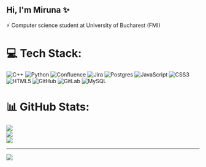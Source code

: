 ## Hi, I'm Miruna ✨

⚡ Computer science student at University of Bucharest (FMI)



# 💻 Tech Stack:
![C++](https://img.shields.io/badge/c++-%2300599C.svg?style=for-the-badge&logo=c%2B%2B&logoColor=white) ![Python](https://img.shields.io/badge/python-3670A0?style=for-the-badge&logo=python&logoColor=ffdd54) ![Confluence](https://img.shields.io/badge/confluence-%23172BF4.svg?style=for-the-badge&logo=confluence&logoColor=white) ![Jira](https://img.shields.io/badge/jira-%230A0FFF.svg?style=for-the-badge&logo=jira&logoColor=white) ![Postgres](https://img.shields.io/badge/postgres-%23316192.svg?style=for-the-badge&logo=postgresql&logoColor=white) ![JavaScript](https://img.shields.io/badge/javascript-%23323330.svg?style=for-the-badge&logo=javascript&logoColor=%23F7DF1E) ![CSS3](https://img.shields.io/badge/css3-%231572B6.svg?style=for-the-badge&logo=css3&logoColor=white) ![HTML5](https://img.shields.io/badge/html5-%23E34F26.svg?style=for-the-badge&logo=html5&logoColor=white) ![GitHub](https://img.shields.io/badge/github-%23121011.svg?style=for-the-badge&logo=github&logoColor=white) ![GitLab](https://img.shields.io/badge/gitlab-%23181717.svg?style=for-the-badge&logo=gitlab&logoColor=white) ![MySQL](https://img.shields.io/badge/mysql-4479A1.svg?style=for-the-badge&logo=mysql&logoColor=white)
# 📊 GitHub Stats:
![](https://github-readme-stats.vercel.app/api?username=mirunadragunoi&theme=transparent&hide_border=false&include_all_commits=false&count_private=false)<br/>
![](https://nirzak-streak-stats.vercel.app/?user=mirunadragunoi&theme=transparent&hide_border=false)<br/>
![](https://github-readme-stats.vercel.app/api/top-langs/?username=mirunadragunoi&theme=transparent&hide_border=false&include_all_commits=false&count_private=false&layout=compact)

---
[![](https://visitcount.itsvg.in/api?id=mirunadragunoi&icon=0&color=0)](https://visitcount.itsvg.in)

<!-- Proudly created with GPRM ( https://gprm.itsvg.in ) -->
